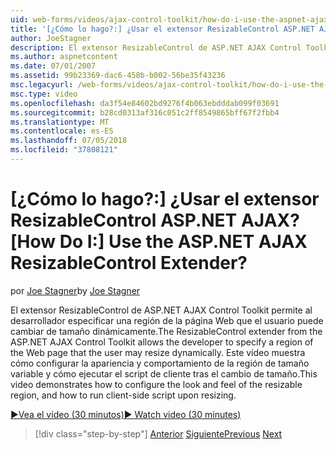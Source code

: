 ```yaml
---
uid: web-forms/videos/ajax-control-toolkit/how-do-i-use-the-aspnet-ajax-resizablecontrol-extender
title: '[¿Cómo lo hago?:] ¿Usar el extensor ResizableControl ASP.NET AJAX? | Microsoft Docs'
author: JoeStagner
description: El extensor ResizableControl de ASP.NET AJAX Control Toolkit permite al desarrollador especificar una región de la página Web que el usuario puede cambiar de tamaño dinámico...
ms.author: aspnetcontent
ms.date: 07/01/2007
ms.assetid: 99b23369-dac6-458b-b002-56be35f43236
msc.legacyurl: /web-forms/videos/ajax-control-toolkit/how-do-i-use-the-aspnet-ajax-resizablecontrol-extender
msc.type: video
ms.openlocfilehash: da3f54e84602bd9276f4b063ebdddab099f03691
ms.sourcegitcommit: b28cd0313af316c051c2ff8549865bff67f2fbb4
ms.translationtype: MT
ms.contentlocale: es-ES
ms.lasthandoff: 07/05/2018
ms.locfileid: "37808121"
---
```

<a name="how-do-i-use-the-aspnet-ajax-resizablecontrol-extender"></a><span data-ttu-id="b24cf-104">[¿Cómo lo hago?:] ¿Usar el extensor ResizableControl ASP.NET AJAX?</span><span class="sxs-lookup"><span data-stu-id="b24cf-104">[How Do I:] Use the ASP.NET AJAX ResizableControl Extender?</span></span>
====================
<span data-ttu-id="b24cf-105">por [Joe Stagner](https://github.com/JoeStagner)</span><span class="sxs-lookup"><span data-stu-id="b24cf-105">by [Joe Stagner](https://github.com/JoeStagner)</span></span>

<span data-ttu-id="b24cf-106">El extensor ResizableControl de ASP.NET AJAX Control Toolkit permite al desarrollador especificar una región de la página Web que el usuario puede cambiar de tamaño dinámicamente.</span><span class="sxs-lookup"><span data-stu-id="b24cf-106">The ResizableControl extender from the ASP.NET AJAX Control Toolkit allows the developer to specify a region of the Web page that the user may resize dynamically.</span></span> <span data-ttu-id="b24cf-107">Este vídeo muestra cómo configurar la apariencia y comportamiento de la región de tamaño variable y cómo ejecutar el script de cliente tras el cambio de tamaño.</span><span class="sxs-lookup"><span data-stu-id="b24cf-107">This video demonstrates how to configure the look and feel of the resizable region, and how to run client-side script upon resizing.</span></span>

[<span data-ttu-id="b24cf-108">&#9654;Vea el vídeo (30 minutos)</span><span class="sxs-lookup"><span data-stu-id="b24cf-108">&#9654; Watch video (30 minutes)</span></span>](https://channel9.msdn.com/Blogs/ASP-NET-Site-Videos/how-do-i-use-the-aspnet-ajax-resizablecontrol-extender)

> [!div class="step-by-step"]
> <span data-ttu-id="b24cf-109">[Anterior](how-do-i-use-the-aspnet-ajax-validatorcallout-extender.md)
> [Siguiente](how-do-i-use-the-aspnet-ajax-tabs-control.md)</span><span class="sxs-lookup"><span data-stu-id="b24cf-109">[Previous](how-do-i-use-the-aspnet-ajax-validatorcallout-extender.md)
[Next](how-do-i-use-the-aspnet-ajax-tabs-control.md)</span></span>
